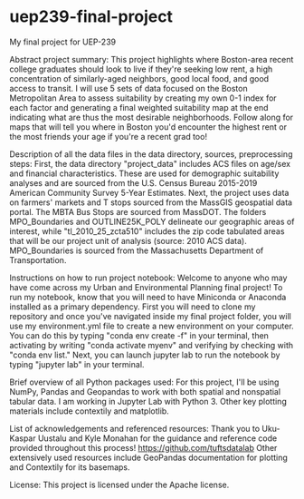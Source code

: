 # uep239-final-project
My final project for UEP-239

Abstract project summary:
This project highlights where Boston-area recent college graduates should look to live if they're seeking low rent, a high concentration of similarly-aged neighbors, good local food, and good access to transit. I will use 5 sets of data focused on the Boston Metropolitan Area to assess suitability by creating my own 0-1 index for each factor and generating a final weighted suitability map at the end indicating what are thus the most desirable neighborhoods. Follow along for maps that will tell you where in Boston you'd encounter the highest rent or the most friends your age if you're a recent grad too!

Description of all the data files in the data directory, sources, preprocessing steps:
First, the data directory "project_data" includes ACS files on age/sex and financial characteristics. These are used for demographic suitability analyses and are sourced from the U.S. Census Bureau 2015-2019 American Community Survey 5-Year Estimates. Next, the project uses data on farmers' markets and T stops sourced from the MassGIS geospatial data portal. The MBTA Bus Stops are sourced from MassDOT. The folders MPO_Boundaries and OUTLINE25K_POLY delineate our geographic areas of interest, while "tl_2010_25_zcta510" includes the zip code tabulated areas that will be our project unit of analysis (source: 2010 ACS data). MPO_Boundaries is sourced from the Massachusetts Department of Transportation.

Instructions on how to run project notebook: 
Welcome to anyone who may have come across my Urban and Environmental Planning final project! To run my notebook, know that you will need to have Miniconda or Anaconda installed as a primary dependency. First you will need to clone my repository and once you've navigated inside my final project folder, you will use my environment.yml file to create a new environment on your computer. You can do this by typing "conda env create -f" in your terminal, then activating by writing "conda activate myenv" and verifying by checking with "conda env list." Next, you can launch jupyter lab to run the notebook by typing "jupyter lab" in your terminal. 

Brief overview of all Python packages used:
For this project, I'll be using NumPy, Pandas and Geopandas to work with both spatial and nonspatial tabular data. I am working in Jupyter Lab with Python 3. Other key plotting materials include contextily and matplotlib.

List of acknowledgements and referenced resources:
Thank you to Uku-Kaspar Uustalu and Kyle Monahan for the guidance and reference code provided throughout this process! https://github.com/tuftsdatalab
Other extensively used resources include GeoPandas documentation for plotting and Contextily for its basemaps.

License: 
This project is licensed under the Apache license.
